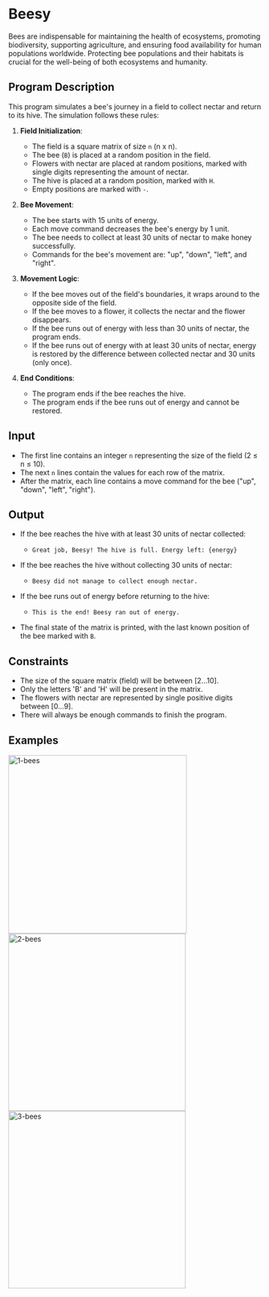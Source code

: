 
# Beesy

Bees are indispensable for maintaining the health of ecosystems, promoting biodiversity, supporting agriculture, and ensuring food availability for human populations worldwide. Protecting bee populations and their habitats is crucial for the well-being of both ecosystems and humanity.

## Program Description

This program simulates a bee's journey in a field to collect nectar and return to its hive. The simulation follows these rules:

1. **Field Initialization**:
   - The field is a square matrix of size `n` (n x n).
   - The bee (`B`) is placed at a random position in the field.
   - Flowers with nectar are placed at random positions, marked with single digits representing the amount of nectar.
   - The hive is placed at a random position, marked with `H`.
   - Empty positions are marked with `-`.

2. **Bee Movement**:
   - The bee starts with 15 units of energy.
   - Each move command decreases the bee's energy by 1 unit.
   - The bee needs to collect at least 30 units of nectar to make honey successfully.
   - Commands for the bee's movement are: "up", "down", "left", and "right".

3. **Movement Logic**:
   - If the bee moves out of the field's boundaries, it wraps around to the opposite side of the field.
   - If the bee moves to a flower, it collects the nectar and the flower disappears.
   - If the bee runs out of energy with less than 30 units of nectar, the program ends.
   - If the bee runs out of energy with at least 30 units of nectar, energy is restored by the difference between collected nectar and 30 units (only once).

4. **End Conditions**:
   - The program ends if the bee reaches the hive.
   - The program ends if the bee runs out of energy and cannot be restored.

## Input

- The first line contains an integer `n` representing the size of the field (2 ≤ n ≤ 10).
- The next `n` lines contain the values for each row of the matrix.
- After the matrix, each line contains a move command for the bee ("up", "down", "left", "right").

## Output

- If the bee reaches the hive with at least 30 units of nectar collected:
  - `Great job, Beesy! The hive is full. Energy left: {energy}`
- If the bee reaches the hive without collecting 30 units of nectar:
  - `Beesy did not manage to collect enough nectar.`
- If the bee runs out of energy before returning to the hive:
  - `This is the end! Beesy ran out of energy.`

- The final state of the matrix is printed, with the last known position of the bee marked with `B`.

## Constraints

- The size of the square matrix (field) will be between [2…10].
- Only the letters 'B' and 'H' will be present in the matrix.
- The flowers with nectar are represented by single positive digits between [0…9].
- There will always be enough commands to finish the program.

## Examples


<img width="355" alt="1-bees" src="https://github.com/svetlanasieber/Software-Engineering--Path-SoftUni/assets/135451084/5e8ff985-9b9d-42e5-a244-82fc0ed0ca16">

<img width="353" alt="2-bees" src="https://github.com/svetlanasieber/Software-Engineering--Path-SoftUni/assets/135451084/00f7afd5-9f96-4004-88cb-867870822832">

<img width="353" alt="3-bees" src="https://github.com/svetlanasieber/Software-Engineering--Path-SoftUni/assets/135451084/19c022ec-3a3c-4759-989f-c81f62c0ad5a">






 

